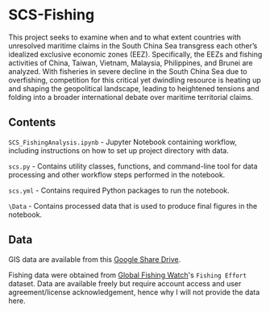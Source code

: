 # SCS-Fishing

This project seeks to examine when and to what extent countries with unresolved maritime claims in the South China Sea transgress each other’s idealized exclusive economic zones (EEZ).  Specifically, the EEZs and fishing activities of China, Taiwan, Vietnam, Malaysia, Philippines, and Brunei are analyzed.  With fisheries in severe decline in the South China Sea due to overfishing, competition for this critical yet dwindling resource is heating up and shaping the geopolitical landscape, leading to heightened tensions and folding into a broader international debate over maritime territorial claims.

## Contents

```SCS_FishingAnalysis.ipynb``` - Jupyter Notebook containing workflow, including instructions on how to set up project directory with data.

```scs.py``` - Contains utility classes, functions, and command-line tool for data processing and other workflow steps performed in the notebook.

```scs.yml``` - Contains required Python packages to run the notebook.

```\Data``` - Contains processed data that is used to produce final figures in the notebook.

## Data

GIS data are available from this [Google Share Drive](https://drive.google.com/drive/folders/1-2r4dAfpx_9gHqK_8V9V89WFnoLzsi3y?usp=sharing).

Fishing data were obtained from [Global Fishing Watch](https://globalfishingwatch.org/datasets-and-code/)'s ```Fishing Effort``` dataset.  Data are available freely but require account access and user agreement/license acknowledgement, hence why I will not provide the data here.
